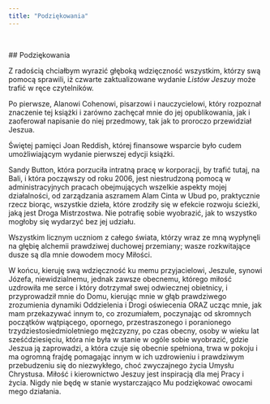 ```yaml
---
title: "Podziękowania"
---
```

&nbsp;
<div markdown="1" class="chHead">
## Podziękowania

</div>

Z radością chciałbym wyrazić głęboką wdzięczność wszystkim, którzy swą pomocą sprawili, iż czwarte zaktualizowane wydanie *Listów Jeszuy* może trafić w ręce czytelników.

Po pierwsze, Alanowi Cohenowi, pisarzowi i nauczycielowi, który rozpoznał znaczenie tej książki i zarówno zachęcał mnie do jej opublikowania, jak i zaoferował napisanie do niej przedmowy, tak jak to proroczo przewidział Jeszua.

Świętej pamięci Joan Reddish, której finansowe wsparcie było cudem umożliwiającym wydanie pierwszej edycji książki.

Sandy Button, która porzuciła intratną pracę w korporacji, by trafić tutaj, na Bali, i która począwszy od roku 2006, jest niestrudzoną pomocą w administracyjnych pracach obejmujących wszelkie aspekty mojej działalności, od zarządzania aszramem Alam Cinta w Ubud po, praktycznie rzecz biorąc, wszystkie dzieła, które zrodziły się w efekcie rozwoju ścieżki, jaką jest Droga Mistrzostwa. Nie potrafię sobie wyobrazić, jak to wszystko mogłoby się wydarzyć bez jej udziału.

Wszystkim licznym uczniom z całego świata, którzy wraz ze mną wypłynęli na głębię alchemii prawdziwej duchowej przemiany; wasze rozkwitające dusze są dla mnie dowodem mocy Miłości.

W końcu, kieruję swą wdzięczność ku memu przyjacielowi, Jeszule, synowi Józefa, niewidzialnemu, jednak zawsze obecnemu, którego miłość uzdrowiła me serce i który dotrzymał swej odwiecznej obietnicy, i przyprowadził mnie do Domu, kierując mnie w głąb prawdziwego zrozumienia dynamiki Oddzielenia i Drogi oświecenia ORAZ ucząc mnie, jak mam przekazywać innym to, co zrozumiałem, poczynając od skromnych początków wątpiącego, opornego, przestraszonego i poranionego trzydziestosiedmioletniego mężczyzny, po czas obecny, osoby w wieku lat sześćdziesięciu, która nie była w stanie w ogóle sobie wyobrazić, gdzie Jeszua ją zaprowadzi, a która czuje się obecnie spełniona, trwa w pokoju i ma ogromną frajdę pomagając innym w ich uzdrowieniu i prawdziwym przebudzeniu się do niezwykłego, choć zwyczajnego życia Umysłu Chrystusa. Miłość i kierownictwo Jeszuy jest inspiracją dla mej Pracy i życia. Nigdy nie będę w stanie wystarczająco Mu podziękować owocami mego działania.

&nbsp;

